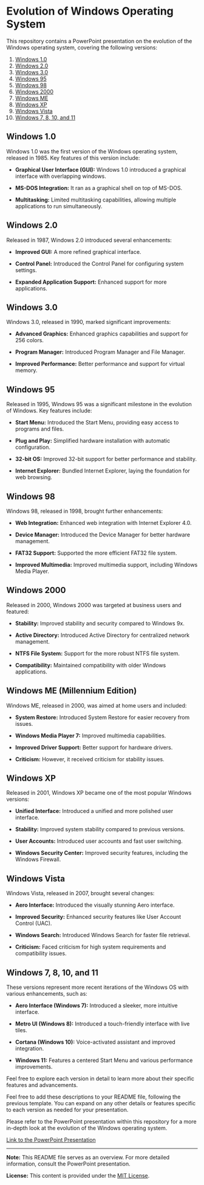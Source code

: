 # Evolution of Windows Operating System

This repository contains a PowerPoint presentation on the evolution of the Windows operating system, covering the following versions:

1. [Windows 1.0](#windows-10)
2. [Windows 2.0](#windows-20)
3. [Windows 3.0](#windows-30)
4. [Windows 95](#windows-95)
5. [Windows 98](#windows-98)
6. [Windows 2000](#windows-2000)
7. [Windows ME](#windows-me)
8. [Windows XP](#windows-xp)
9. [Windows Vista](#windows-vista)
10. [Windows 7, 8, 10, and 11](#windows-7-8-10-11)

## Windows 1.0

Windows 1.0 was the first version of the Windows operating system, released in 1985. Key features of this version include:

- **Graphical User Interface (GUI):** Windows 1.0 introduced a graphical interface with overlapping windows.

- **MS-DOS Integration:** It ran as a graphical shell on top of MS-DOS.

- **Multitasking:** Limited multitasking capabilities, allowing multiple applications to run simultaneously.

## Windows 2.0

Released in 1987, Windows 2.0 introduced several enhancements:

- **Improved GUI:** A more refined graphical interface.

- **Control Panel:** Introduced the Control Panel for configuring system settings.

- **Expanded Application Support:** Enhanced support for more applications.

## Windows 3.0

Windows 3.0, released in 1990, marked significant improvements:

- **Advanced Graphics:** Enhanced graphics capabilities and support for 256 colors.

- **Program Manager:** Introduced Program Manager and File Manager.

- **Improved Performance:** Better performance and support for virtual memory.

## Windows 95

Released in 1995, Windows 95 was a significant milestone in the evolution of Windows. Key features include:

- **Start Menu:** Introduced the Start Menu, providing easy access to programs and files.

- **Plug and Play:** Simplified hardware installation with automatic configuration.

- **32-bit OS:** Improved 32-bit support for better performance and stability.

- **Internet Explorer:** Bundled Internet Explorer, laying the foundation for web browsing.

## Windows 98

Windows 98, released in 1998, brought further enhancements:

- **Web Integration:** Enhanced web integration with Internet Explorer 4.0.

- **Device Manager:** Introduced the Device Manager for better hardware management.

- **FAT32 Support:** Supported the more efficient FAT32 file system.

- **Improved Multimedia:** Improved multimedia support, including Windows Media Player.

## Windows 2000

Released in 2000, Windows 2000 was targeted at business users and featured:

- **Stability:** Improved stability and security compared to Windows 9x.

- **Active Directory:** Introduced Active Directory for centralized network management.

- **NTFS File System:** Support for the more robust NTFS file system.

- **Compatibility:** Maintained compatibility with older Windows applications.

## Windows ME (Millennium Edition)

Windows ME, released in 2000, was aimed at home users and included:

- **System Restore:** Introduced System Restore for easier recovery from issues.

- **Windows Media Player 7:** Improved multimedia capabilities.

- **Improved Driver Support:** Better support for hardware drivers.

- **Criticism:** However, it received criticism for stability issues.

## Windows XP

Released in 2001, Windows XP became one of the most popular Windows versions:

- **Unified Interface:** Introduced a unified and more polished user interface.

- **Stability:** Improved system stability compared to previous versions.

- **User Accounts:** Introduced user accounts and fast user switching.

- **Windows Security Center:** Improved security features, including the Windows Firewall.

## Windows Vista

Windows Vista, released in 2007, brought several changes:

- **Aero Interface:** Introduced the visually stunning Aero interface.

- **Improved Security:** Enhanced security features like User Account Control (UAC).

- **Windows Search:** Introduced Windows Search for faster file retrieval.

- **Criticism:** Faced criticism for high system requirements and compatibility issues.

## Windows 7, 8, 10, and 11

These versions represent more recent iterations of the Windows OS with various enhancements, such as:

- **Aero Interface (Windows 7):** Introduced a sleeker, more intuitive interface.

- **Metro UI (Windows 8):** Introduced a touch-friendly interface with live tiles.

- **Cortana (Windows 10):** Voice-activated assistant and improved integration.

- **Windows 11:** Features a centered Start Menu and various performance improvements.

Feel free to explore each version in detail to learn more about their specific features and advancements.


Feel free to add these descriptions to your README file, following the previous template. You can expand on any other details or features specific to each version as needed for your presentation.

Please refer to the PowerPoint presentation within this repository for a more in-depth look at the evolution of the Windows operating system.

[Link to the PowerPoint Presentation](link_to_your_ppt_file.pptx)

---

**Note:** This README file serves as an overview. For more detailed information, consult the PowerPoint presentation.

**License:** This content is provided under the [MIT License](LICENSE).
